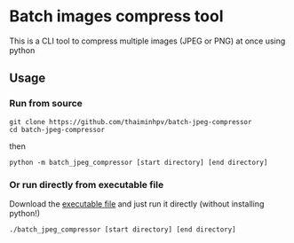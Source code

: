 # Batch images compress tool

This is a CLI tool to compress multiple images (JPEG or PNG) at once using python

## Usage

### Run from source

```shell
git clone https://github.com/thaiminhpv/batch-jpeg-compressor
cd batch-jpeg-compressor
```

then

```shell
python -m batch_jpeg_compressor [start directory] [end directory]
```

### Or run directly from executable file

Download the [executable file](https://github.com/thaiminhpv/batch-jpeg-compressor/releases/download/v0.1/batch_jpeg_compressor) and just run it directly (without installing python!)

```shell
./batch_jpeg_compressor [start directory] [end directory]
```
